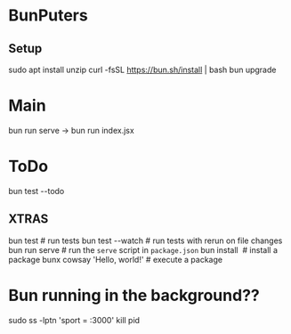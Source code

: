 # BunPuters
## Setup
sudo apt install unzip
curl -fsSL https://bun.sh/install | bash
bun upgrade

# Main
bun run serve -> bun run index.jsx 

# ToDo
bun test --todo

## XTRAS
bun test                      # run tests
bun test --watch             # run tests with rerun on file changes
bun run serve                 # run the `serve` script in `package.json`
bun install <pkg>​             # install a package
bunx cowsay 'Hello, world!'   # execute a package

# Bun running in the background??
sudo ss -lptn 'sport = :3000'
kill pid